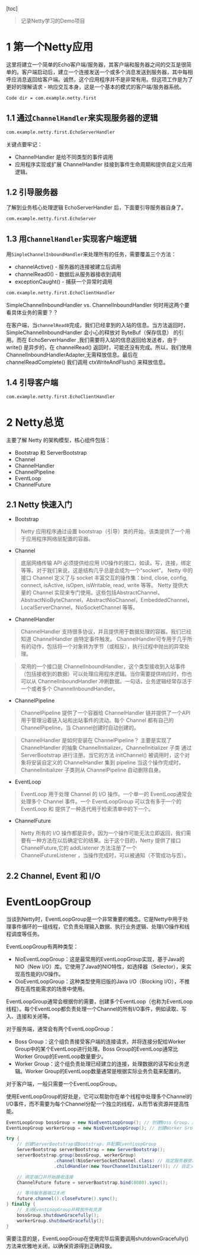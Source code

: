 [toc]
>记录Netty学习的Demo项目

# 1 第一个Netty应用
这里将建立一个简单的Echo客户端/服务器，其客户端和服务器之间的交互是很简单的。客户端启动后，建立一个连接发送一个或多个消息发送到服务器，其中每相呼应消息返回给客户端。诚然，这个应用程序并不是非常有用。但这项工作是为了更好的理解请求 - 响应交互本身，这是一个基本的模式的客户端/服务器系统。
```bash
Code dir = com.example.netty.first
```

## 1.1 通过`ChannelHandler`来实现服务器的逻辑
```bash
com.example.netty.first.EchoServerHandler
```

关键点要牢记：
- ChannelHandler 是给不同类型的事件调用
- 应用程序实现或扩展 ChannelHandler 挂接到事件生命周期和提供自定义应用逻辑。

## 1.2 引导服务器
了解到业务核心处理逻辑 EchoServerHandler 后，下面要引导服务器自身了。
```bash
com.example.netty.first.EchoServer
```

## 1.3 用`ChannelHandler`实现客户端逻辑
用`SimpleChannelInboundHandler`来处理所有的任务，需要覆盖三个方法：
- channelActive() - 服务器的连接被建立后调用
- channelRead0() - 数据后从服务器接收到调用
- exceptionCaught() - 捕获一个异常时调用
```bash
com.example.netty.first.EchoClientHandler
```

SimpleChannelInboundHandler vs. ChannelInboundHandler 何时用这两个要看具体业务的需要？？

在客户端，当`channelRead0`完成，我们已经拿到的入站的信息。当方法返回时，SimpleChannelInboundHandler 会小心的释放对 ByteBuf（保存信息） 的引用。而在 EchoServerHandler
,我们需要将入站的信息返回给发送者，由于 write() 是异步的，在 channelRead() 返回时，可能还没有完成。所以，我们使用 ChannelInboundHandlerAdapter,无需释放信息。最后在 channelReadComplete() 我们调用 ctxWriteAndFlush() 来释放信息。

## 1.4 引导客户端
```bash
com.example.netty.first.EchoClientHandler
```


# 2 Netty总览
主要了解 Netty 的架构模型，核心组件包括：
- Bootstrap 和 ServerBootstrap
- Channel
- ChannelHandler
- ChannelPipeline
- EventLoop
- ChannelFuture

## 2.1 Netty 快速入门
- Bootstrap
>Netty 应用程序通过设置 bootstrap（引导）类的开始，该类提供了一个用于应用程序网络层配置的容器。

- Channel
>底层网络传输 API 必须提供给应用 I/O操作的接口，如读，写，连接，绑定等等。对于我们来说，这是结构几乎总是会成为一个“socket”。 Netty 中的接口 Channel 定义了与 socket 丰富交互的操作集：bind, close, config, connect, isActive, isOpen, isWritable, read, write 等等。 Netty 提供大量的 Channel 实现来专门使用。这些包括AbstractChannel，AbstractNioByteChannel，AbstractNioChannel，EmbeddedChannel，LocalServerChannel，NioSocketChannel 等等。

- ChannelHandler
>ChannelHandler 支持很多协议，并且提供用于数据处理的容器。我们已经知道 ChannelHandler 由特定事件触发。 ChannelHandler可专用于几乎所有的动作，包括将一个对象转为字节（或相反），执行过程中抛出的异常处理。

>常用的一个接口是 ChannelInboundHandler，这个类型接收到入站事件（包括接收到的数据）可以处理应用程序逻辑。当你需要提供响应时，你也可以从 ChannelInboundHandler 冲刷数据。一句话，业务逻辑经常存活于一个或者多个 ChannelInboundHandler。

- ChannelPipeline
>ChannelPipeline 提供了一个容器给 ChannelHandler 链并提供了一个API 用于管理沿着链入站和出站事件的流动。每个 Channel 都有自己的ChannelPipeline，当 Channel创建时自动创建的。

> ChannelHandler 是如何安装在 ChannelPipeline？ 主要是实现了ChannelHandler 的抽象 ChannelInitializer。ChannelInitializer
子类 通过 ServerBootstrap 进行注册。当它的方法 initChannel() 被调用时，这个对象将安装自定义的 ChannelHandler 集到 pipeline
当这个操作完成时，ChannelInitializer 子类则从 ChannelPipeline 自动删除自身。

- EventLoop
>EventLoop 用于处理 Channel 的 I/O 操作。一个单一的 EventLoop通常会处理多个 Channel 事件。一个 EventLoopGroup 可以含有多于一个的 EventLoop
 和 提供了一种迭代用于检索清单中的下一个。

- ChannelFuture
> Netty 所有的 I/O 操作都是异步。因为一个操作可能无法立即返回，我们需要有一种方法在以后确定它的结果。出于这个目的，Netty 提供了接口ChannelFuture,它的 addListener 方法注册了一个 ChannelFutureListener ，当操作完成时，可以被通知（不管成功与否）。

## 2.2 Channel, Event 和 I/O



# EventLoopGroup
当谈到Netty时，EventLoopGroup是一个非常重要的概念。它是Netty中用于处理事件循环的一组线程，它负责处理输入数据、执行业务逻辑、处理I/O操作和线程调度等任务。

EventLoopGroup有两种类型：
- NioEventLoopGroup：这是最常用的EventLoopGroup实现，基于Java的NIO（New I/O）库。它使用了Java的NIO特性，如选择器（Selector），来实现高性能的I/O操作。
- OioEventLoopGroup：这种类型使用旧版的Java I/O（Blocking I/O），不推荐在高性能需求的场景中使用。

EventLoopGroup通常会根据你的需要，创建多个EventLoop（也称为EventLoop线程）。每个EventLoop都负责处理一个Channel的所有I/O事件，例如读取、写入、连接和关闭等。

对于服务端，通常会有两个EventLoopGroup：
- Boss Group：这个组负责接受客户端的连接请求，并将连接分配给Worker Group中的某个EventLoop进行处理。Boss Group的EventLoop通常比Worker Group的EventLoop数量要少。
- Worker Group：这个组负责处理已经建立的连接，处理数据的读写和业务逻辑。Worker Group的EventLoop数量通常是根据实际业务负载来配置的。

对于客户端，一般只需要一个EventLoopGroup。

使用EventLoopGroup的好处是，它可以帮助你在单个线程中处理多个Channel的I/O事件，而不需要为每个Channel分配一个独立的线程，从而节省资源并提高性能。
```java
EventLoopGroup bossGroup = new NioEventLoopGroup(); // 创建Boss Group，用于接受客户端连接
EventLoopGroup workerGroup = new NioEventLoopGroup(); // 创建Worker Group，用于处理连接的I/O事件和业务逻辑

try {
    // 创建ServerBootstrap或Bootstrap，并配置EventLoopGroup
    ServerBootstrap serverBootstrap = new ServerBootstrap();
    serverBootstrap.group(bossGroup, workerGroup)
                  .channel(NioServerSocketChannel.class) // 指定服务器使用NIO传输
                  .childHandler(new YourChannelInitializer()); // 自定义ChannelInitializer用于配置ChannelPipeline

    // 绑定端口并开始接收连接
    ChannelFuture future = serverBootstrap.bind(8080).sync();

    // 等待服务器端口关闭
    future.channel().closeFuture().sync();
} finally {
    // 关闭EventLoopGroup并释放所有资源
    bossGroup.shutdownGracefully();
    workerGroup.shutdownGracefully();
}
```
需要注意的是，EventLoopGroup在使用完毕后需要调用shutdownGracefully()方法来优雅地关闭，以确保资源得到正确释放。

